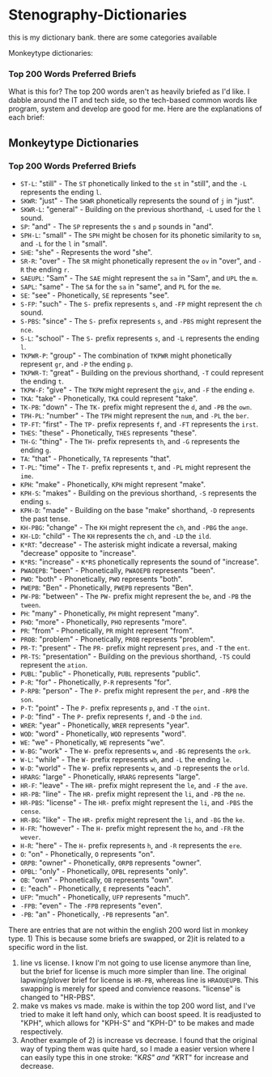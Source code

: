 # Stenography-Dictionaries
this is my dictionary bank. there are some categories available

Monkeytype dictionaries:
### Top 200 Words Preferred Briefs
What is this for? The top 200 words aren't as heavily briefed as I'd like. I dabble around the IT and tech side, so the tech-based common words like program, system and develop are good for me. Here are the explanations of each brief:

## Monkeytype Dictionaries

### Top 200 Words Preferred Briefs

- `ST-L`: "still" - The `ST` phonetically linked to the `st` in "still", and the `-L` represents the ending `l`.
- `SKWR`: "just" - The `SKWR` phonetically represents the sound of `j` in "just".
- `SKWR-L`: "general" - Building on the previous shorthand, `-L` used for the `l` sound.
- `SP`: "and" - The `SP` represents the `s` and `p` sounds in "and".
- `SPH-L`: "small" - The `SPH` might be chosen for its phonetic similarity to `sm`, and `-L` for the `l` in "small".
- `SHE`: "she" - Represents the word "she".
- `SR-R`: "over" - The `SR` might phonetically represent the `ov` in "over", and `-R` the ending `r`.
- `SAEUPL`: "Sam" - The `SAE` might represent the `sa` in "Sam", and `UPL` the `m`.
- `SAPL`: "same" - The `SA` for the `sa` in "same", and `PL` for the `me`.
- `SE`: "see" - Phonetically, `SE` represents "see".
- `S-FP`: "such" - The `S-` prefix represents `s`, and `-FP` might represent the `ch` sound.
- `S-PBS`: "since" - The `S-` prefix represents `s`, and `-PBS` might represent the `nce`.
- `S-L`: "school" - The `S-` prefix represents `s`, and `-L` represents the ending `l`.
- `TKPWR-P`: "group" - The combination of `TKPWR` might phonetically represent `gr`, and `-P` the ending `p`.
- `TKPWR-T`: "great" - Building on the previous shorthand, `-T` could represent the ending `t`.
- `TKPW-F`: "give" - The `TKPW` might represent the `giv`, and `-F` the ending `e`.
- `TKA`: "take" - Phonetically, `TKA` could represent "take".
- `TK-PB`: "down" - The `TK-` prefix might represent the `d`, and `-PB` the `own`.
- `TPH-PL`: "number" - The `TPH` might represent the `num`, and `-PL` the `ber`.
- `TP-FT`: "first" - The `TP-` prefix represents `f`, and `-FT` represents the `irst`.
- `THES`: "these" - Phonetically, `THES` represents "these".
- `TH-G`: "thing" - The `TH-` prefix represents `th`, and `-G` represents the ending `g`.
- `TA`: "that" - Phonetically, `TA` represents "that".
- `T-PL`: "time" - The `T-` prefix represents `t`, and `-PL` might represent the `ime`.
- `KPH`: "make" - Phonetically, `KPH` might represent "make".
- `KPH-S`: "makes" - Building on the previous shorthand, `-S` represents the ending `s`.
- `KPH-D`: "made" - Building on the base "make" shorthand, `-D` represents the past tense.
- `KH-PBG`: "change" - The `KH` might represent the `ch`, and `-PBG` the `ange`.
- `KH-LD`: "child" - The `KH` represents the `ch`, and `-LD` the `ild`.
- `K*RT`: "decrease" - The asterisk might indicate a reversal, making "decrease" opposite to "increase".
- `K*RS`: "increase" - `K*RS` phonetically represents the sound of "increase".
- `PWAOEPB`: "been" - Phonetically, `PWAOEPB` represents "been".
- `PWO`: "both" - Phonetically, `PWO` represents "both".
- `PWEPB`: "Ben" - Phonetically, `PWEPB` represents "Ben".
- `PW-PB`: "between" - The `PW-` prefix might represent the `be`, and `-PB` the `tween`.
- `PH`: "many" - Phonetically, `PH` might represent "many".
- `PHO`: "more" - Phonetically, `PHO` represents "more".
- `PR`: "from" - Phonetically, `PR` might represent "from".
- `PROB`: "problem" - Phonetically, `PROB` represents "problem".
- `PR-T`: "present" - The `PR-` prefix might represent `pres`, and `-T` the `ent`.
- `PR-TS`: "presentation" - Building on the previous shorthand, `-TS` could represent the `ation`.
- `PUBL`: "public" - Phonetically, `PUBL` represents "public".
- `P-R`: "for" - Phonetically, `P-R` represents "for".
- `P-RPB`: "person" - The `P-` prefix might represent the `per`, and `-RPB` the `son`.
- `P-T`: "point" - The `P-` prefix represents `p`, and `-T` the `oint`.
- `P-D`: "find" - The `P-` prefix represents `f`, and `-D` the `ind`.
- `WRER`: "year" - Phonetically, `WRER` represents "year".
- `WOD`: "word" - Phonetically, `WOD` represents "word".
- `WE`: "we" - Phonetically, `WE` represents "we".
- `W-BG`: "work" - The `W-` prefix represents `w`, and `-BG` represents the `ork`.
- `W-L`: "while" - The `W-` prefix represents `wh`, and `-L` the ending `le`.
- `W-D`: "world" - The `W-` prefix represents `w`, and `-D` represents the `orld`.
- `HRARG`: "large" - Phonetically, `HRARG` represents "large".
- `HR-F`: "leave" - The `HR-` prefix might represent the `le`, and `-F` the `ave`.
- `HR-PB`: "line" - The `HR-` prefix might represent the `li`, and `-PB` the `ne`.
- `HR-PBS`: "license" - The `HR-` prefix might represent the `li`, and `-PBS` the `cense`.
- `HR-BG`: "like" - The `HR-` prefix might represent the `li`, and `-BG` the `ke`.
- `H-FR`: "however" - The `H-` prefix might represent the `ho`, and `-FR` the `wever`.
- `H-R`: "here" - The `H-` prefix represents `h`, and `-R` represents the `ere`.
- `O`: "on" - Phonetically, `O` represents "on".
- `ORPB`: "owner" - Phonetically, `ORPB` represents "owner".
- `OPBL`: "only" - Phonetically, `OPBL` represents "only".
- `OB`: "own" - Phonetically, `OB` represents "own".
- `E`: "each" - Phonetically, `E` represents "each".
- `UFP`: "much" - Phonetically, `UFP` represents "much".
- `-FPB`: "even" - The `-FPB` represents "even".
- `-PB`: "an" - Phonetically, `-PB` represents "an".

There are entries that are not within the english 200 word list in monkey type. 1) This is because some briefs are swapped, or 2)it is related to a specific word in the list.
1. line vs license. I know I'm not going to use license anymore than line, but the brief for license is much more simpler than line. The original lapwing/plover brief for license is `HR-PB`, whereas line is `HRAOUEUPB`. This swapping is merely for speed and convience reasons. "license" is changed to "HR-PBS".
2. make vs makes vs made. make is within the top 200 word list, and I've tried to make it left hand only, which can boost speed. It is readjusted to "KPH", which allows for "KPH-S" and "KPH-D" to be makes and made respectively.
2. Another example of 2) is increase vs decrease. I found that the original way of typing them was quite hard, so I made a easier version where I can easily type this in one stroke: "K*RS" and "K*RT" for increase and decrease.



